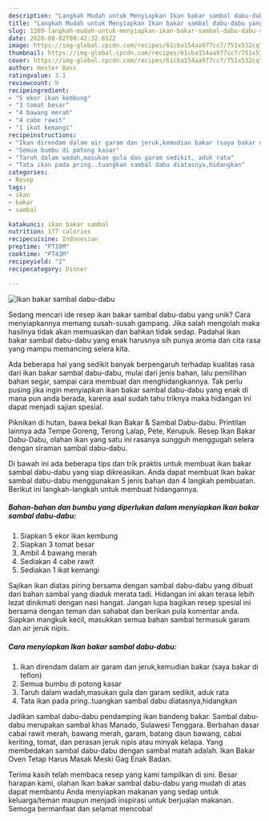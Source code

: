 ```yaml
---
description: "Langkah Mudah untuk Menyiapkan Ikan bakar sambal dabu-dabu yang Lezat"
title: "Langkah Mudah untuk Menyiapkan Ikan bakar sambal dabu-dabu yang Lezat"
slug: 1209-langkah-mudah-untuk-menyiapkan-ikan-bakar-sambal-dabu-dabu-yang-lezat
date: 2020-08-02T00:42:32.652Z
image: https://img-global.cpcdn.com/recipes/61cba154aa977cc7/751x532cq70/ikan-bakar-sambal-dabu-dabu-foto-resep-utama.jpg
thumbnail: https://img-global.cpcdn.com/recipes/61cba154aa977cc7/751x532cq70/ikan-bakar-sambal-dabu-dabu-foto-resep-utama.jpg
cover: https://img-global.cpcdn.com/recipes/61cba154aa977cc7/751x532cq70/ikan-bakar-sambal-dabu-dabu-foto-resep-utama.jpg
author: Hester Bass
ratingvalue: 3.1
reviewcount: 9
recipeingredient:
- "5 ekor ikan kembung"
- "3 tomat besar"
- "4 bawang merah"
- "4 cabe rawit"
- "1 ikat kemangi"
recipeinstructions:
- "Ikan direndam dalam air garam dan jeruk,kemudian bakar (saya bakar di teflon)"
- "Semua bumbu di potong kasar"
- "Taruh dalam wadah,masukan gula dan garam sedikit, aduk rata"
- "Tata ikan pada pring..tuangkan sambal dabu diatasnya,hidangkan"
categories:
- Resep
tags:
- ikan
- bakar
- sambal

katakunci: ikan bakar sambal 
nutrition: 177 calories
recipecuisine: Indonesian
preptime: "PT10M"
cooktime: "PT43M"
recipeyield: "2"
recipecategory: Dinner

---
```



![Ikan bakar sambal dabu-dabu](https://img-global.cpcdn.com/recipes/61cba154aa977cc7/751x532cq70/ikan-bakar-sambal-dabu-dabu-foto-resep-utama.jpg)

Sedang mencari ide resep ikan bakar sambal dabu-dabu yang unik? Cara menyiapkannya memang susah-susah gampang. Jika salah mengolah maka hasilnya tidak akan memuaskan dan bahkan tidak sedap. Padahal ikan bakar sambal dabu-dabu yang enak harusnya sih punya aroma dan cita rasa yang mampu memancing selera kita.

Ada beberapa hal yang sedikit banyak berpengaruh terhadap kualitas rasa dari ikan bakar sambal dabu-dabu, mulai dari jenis bahan, lalu pemilihan bahan segar, sampai cara membuat dan menghidangkannya. Tak perlu pusing jika ingin menyiapkan ikan bakar sambal dabu-dabu yang enak di mana pun anda berada, karena asal sudah tahu triknya maka hidangan ini dapat menjadi sajian spesial.

Piknikan di hutan, bawa bekal Ikan Bakar &amp; Sambal Dabu-dabu. Printilan lainnya ada Tempe Goreng, Terong Lalap, Pete, Kerupuk. Resep Ikan Bakar Dabu-Dabu, olahan ikan yang satu ini rasanya sungguh menggugah selera dengan siraman sambal dabu-dabu.


Di bawah ini ada beberapa tips dan trik praktis untuk membuat ikan bakar sambal dabu-dabu yang siap dikreasikan. Anda dapat membuat Ikan bakar sambal dabu-dabu menggunakan 5 jenis bahan dan 4 langkah pembuatan. Berikut ini langkah-langkah untuk membuat hidangannya.

<!--inarticleads1-->

##### Bahan-bahan dan bumbu yang diperlukan dalam menyiapkan Ikan bakar sambal dabu-dabu:

1. Siapkan 5 ekor ikan kembung
1. Siapkan 3 tomat besar
1. Ambil 4 bawang merah
1. Sediakan 4 cabe rawit
1. Sediakan 1 ikat kemangi


Sajikan ikan diatas piring bersama dengan sambal dabu-dabu yang dibuat dari bahan sambal yang diaduk merata tadi. Hidangan ini akan terasa lebih lezat dinikmati dengan nasi hangat. Jangan lupa bagikan resep spesial ini bersama dengan teman dan sahabat dan berikan pula komentar anda. Siapkan mangkuk kecil, masukkan semua bahan sambal termasuk garam dan air jeruk nipis. 

<!--inarticleads2-->

##### Cara menyiapkan Ikan bakar sambal dabu-dabu:

1. Ikan direndam dalam air garam dan jeruk,kemudian bakar (saya bakar di teflon)
1. Semua bumbu di potong kasar
1. Taruh dalam wadah,masukan gula dan garam sedikit, aduk rata
1. Tata ikan pada pring..tuangkan sambal dabu diatasnya,hidangkan


Jadikan sambal dabu-dabu pendamping ikan bandeng bakar. Sambal dabu-dabu merupakan sambal khas Manado, Sulawesi Tenggara. Berbahan dasar cabai rawit merah, bawang merah, garam, batang daun bawang, cabai keriting, tomat, dan perasan jeruk nipis atau minyak kelapa. Yang membedakan sambal dabu-dabu dengan sambal matah adalah. Ikan Bakar Oven Tetap Harus Masak Meski Gag Enak Badan. 

Terima kasih telah membaca resep yang kami tampilkan di sini. Besar harapan kami, olahan Ikan bakar sambal dabu-dabu yang mudah di atas dapat membantu Anda menyiapkan makanan yang sedap untuk keluarga/teman maupun menjadi inspirasi untuk berjualan makanan. Semoga bermanfaat dan selamat mencoba!
